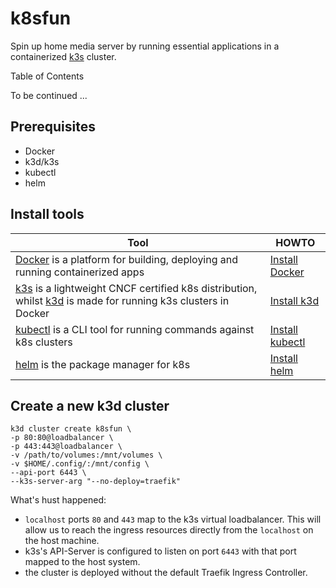 # k8sfun

Spin up home media server by running essential applications in a containerized [k3s](https://github.com/rancher/k3s) cluster. 

Table of Contents

To be continued ...


## Prerequisites

- Docker
- k3d/k3s
- kubectl
- helm

## Install tools

| Tool | HOWTO |
| --- | --- |
| [Docker](https://docs.docker.com) is a platform for building, deploying and running containerized apps | [Install Docker](https://docs.docker.com/engine/install) |
| [k3s](https://k3s.io) is a lightweight CNCF certified k8s distribution, whilst [k3d](https://k3d.io) is made for running k3s clusters in Docker | [Install k3d](https://k3d.io/#installation) |
| [kubectl](https://kubernetes.io/docs/reference/kubectl) is a CLI tool for running commands against k8s clusters | [Install kubectl](https://kubernetes.io/docs/tasks/tools/#kubectl) |
| [helm](https://helm.sh) is the package manager for k8s | [Install helm](https://helm.sh/docs/intro/install) |

## Create a new k3d cluster

```shell
k3d cluster create k8sfun \
-p 80:80@loadbalancer \
-p 443:443@loadbalancer \
-v /path/to/volumes:/mnt/volumes \
-v $HOME/.config/:/mnt/config \
--api-port 6443 \
--k3s-server-arg "--no-deploy=traefik"
```

What's hust happened:

- `localhost` ports `80` and `443` map to the k3s virtual loadbalancer. This will allow us to reach the ingress resources directly from the `localhost` on the host machine.
- k3s's API-Server is configured to listen on port `6443` with that port mapped to the host system.
- the cluster is deployed without the default Traefik Ingress Controller.